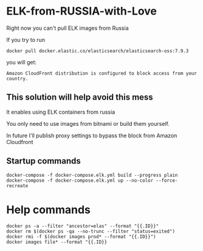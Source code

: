 # ELK-from-RUSSIA-with-Love

Right now you can't pull ELK images from Russia 

If you try to run

```
docker pull docker.elastic.co/elasticsearch/elasticsearch-oss:7.9.3
```

you will get:

```
Amazon CloudFront distribution is configured to block access from your country.
```

## This solution will help avoid this mess

It enables using ELK containers from russia

You only need to use images from bitnami or build them yourself.

In future I'll publish proxy settings to bypass the block from Amazon Cloudfront


## Startup commands
```
docker-compose -f docker-compose.elk.yml build --progress plain
docker-compose -f docker-compose.elk.yml up --no-color --force-recreate
```

# Help commands
```
docker ps -a --filter "ancestor=elas" --format "{{.ID}}"
docker rm $(docker ps -qa --no-trunc --filter "status=exited")
docker rmi -f $(docker images prod* --format "{{.ID}}")
docker images file* --format "{{.ID}}
```
